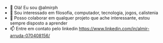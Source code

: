 - 👋 Olá! Eu sou @almirph
- 👀 Sou interessado em filosofia, computador, tecnologia, jogos, calistenia
- 💞️ Posso colaborar em qualquer projeto que ache interessante, estou sempre disposto a aprender
- 📫 Entre em contato pelo linkedin https://www.linkedin.com/in/almir-arruda-070408156/

<!---
almirph/almirph is a ✨ special ✨ repository because its `README.md` (this file) appears on your GitHub profile.
You can click the Preview link to take a look at your changes.
--->
